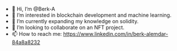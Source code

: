 - 👋 Hi, I’m @Berk-A
- 👀 I’m interested in blockchain development and machine learning.
- 🌱 I’m currently expanding my knowledge on solidity.
- 💞️ I’m looking to collaborate on an NFT project.
- 📫 How to reach me: https://www.linkedin.com/in/berk-alemdar-84a8a8232

<!---
Berk-A/Berk-A is a ✨ special ✨ repository because its `README.md` (this file) appears on your GitHub profile.
You can click the Preview link to take a look at your changes.
--->
